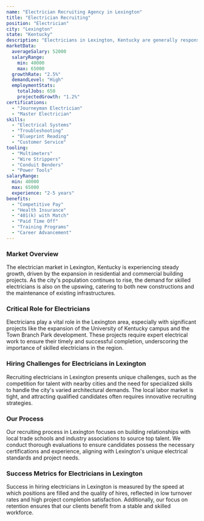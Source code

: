 ```yaml
---
name: "Electrician Recruiting Agency in Lexington"
title: "Electrician Recruiting"
position: "Electrician"
city: "Lexington"
state: "Kentucky"
description: "Electricians in Lexington, Kentucky are generally responsible for installing, maintaining, and repairing electrical wiring, equipment, and fixtures."
marketData:
  averageSalary: 52000
  salaryRange:
    min: 40000
    max: 65000
  growthRate: "2.5%"
  demandLevel: "High"
  employmentStats:
    totalJobs: 650
    projectedGrowth: "1.2%"
certifications:
  - "Journeyman Electrician"
  - "Master Electrician"
skills:
  - "Electrical Systems"
  - "Troubleshooting"
  - "Blueprint Reading"
  - "Customer Service"
tooling:
  - "Multimeters"
  - "Wire Strippers"
  - "Conduit Benders"
  - "Power Tools"
salaryRange:
  min: 40000
  max: 65000
  experience: "2-5 years"
benefits:
  - "Competitive Pay"
  - "Health Insurance"
  - "401(k) with Match"
  - "Paid Time Off"
  - "Training Programs"
  - "Career Advancement"
---
```


### Market Overview
The electrician market in Lexington, Kentucky is experiencing steady growth, driven by the expansion in residential and commercial building projects. As the city's population continues to rise, the demand for skilled electricians is also on the upswing, catering to both new constructions and the maintenance of existing infrastructures.

### Critical Role for Electricians
Electricians play a vital role in the Lexington area, especially with significant projects like the expansion of the University of Kentucky campus and the Town Branch Park development. These projects require expert electrical work to ensure their timely and successful completion, underscoring the importance of skilled electricians in the region.

### Hiring Challenges for Electricians in Lexington
Recruiting electricians in Lexington presents unique challenges, such as the competition for talent with nearby cities and the need for specialized skills to handle the city's varied architectural demands. The local labor market is tight, and attracting qualified candidates often requires innovative recruiting strategies.

### Our Process
Our recruiting process in Lexington focuses on building relationships with local trade schools and industry associations to source top talent. We conduct thorough evaluations to ensure candidates possess the necessary certifications and experience, aligning with Lexington's unique electrical standards and project needs.

### Success Metrics for Electricians in Lexington
Success in hiring electricians in Lexington is measured by the speed at which positions are filled and the quality of hires, reflected in low turnover rates and high project completion satisfaction. Additionally, our focus on retention ensures that our clients benefit from a stable and skilled workforce.